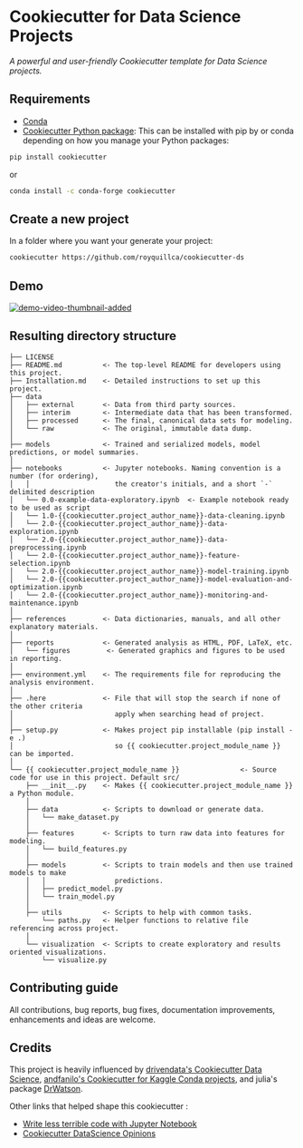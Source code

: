 # Cookiecutter for Data Science Projects

_A powerful and user-friendly Cookiecutter template for Data Science projects._

## Requirements

- [Conda](https://docs.conda.io/projects/conda/en/latest/user-guide/install/download.html)
- [Cookiecutter Python package](http://cookiecutter.readthedocs.org/en/latest/installation.html): This can be installed with pip by or conda depending on how you manage your Python packages:

``` bash
pip install cookiecutter
```

or

``` bash
conda install -c conda-forge cookiecutter
```

## Create a new project

In a folder where you want your generate your project:

```bash
cookiecutter https://github.com/royquillca/cookiecutter-ds
```

## Demo

<a href="https://www.youtube.com/watch?v=HQxNCA0gZ7E" target="_blank">
  <img src="https://img.youtube.com/vi/HQxNCA0gZ7E/0.jpg" alt="demo-video-thumbnail-added" style="display: block; margin: 0 auto;">
</a>

## Resulting directory structure

    ├── LICENSE
    ├── README.md          <- The top-level README for developers using this project.
    ├── Installation.md    <- Detailed instructions to set up this project.
    ├── data
    │   ├── external       <- Data from third party sources.
    │   ├── interim        <- Intermediate data that has been transformed.
    │   ├── processed      <- The final, canonical data sets for modeling.
    │   └── raw            <- The original, immutable data dump.
    │
    ├── models             <- Trained and serialized models, model predictions, or model summaries.
    │
    ├── notebooks          <- Jupyter notebooks. Naming convention is a number (for ordering),
    │   │                     the creator's initials, and a short `-` delimited description
    │   └── 0.0-example-data-exploratory.ipynb  <- Example notebook ready to be used as script
    │   └── 1.0-{{cookiecutter.project_author_name}}-data-cleaning.ipynb                        
    │   └── 2.0-{{cookiecutter.project_author_name}}-data-exploration.ipynb                        
    │   └── 2.0-{{cookiecutter.project_author_name}}-data-preprocessing.ipynb                        
    │   └── 2.0-{{cookiecutter.project_author_name}}-feature-selection.ipynb                        
    │   └── 2.0-{{cookiecutter.project_author_name}}-model-training.ipynb                        
    │   └── 2.0-{{cookiecutter.project_author_name}}-model-evaluation-and-optimization.ipynb                        
    │   └── 2.0-{{cookiecutter.project_author_name}}-monitoring-and-maintenance.ipynb   
    │            
    ├── references         <- Data dictionaries, manuals, and all other explanatory materials.
    │
    ├── reports            <- Generated analysis as HTML, PDF, LaTeX, etc.
    │   └── figures         <- Generated graphics and figures to be used in reporting.
    │
    ├── environment.yml    <- The requirements file for reproducing the analysis environment.
    │
    ├── .here              <- File that will stop the search if none of the other criteria
    │                         apply when searching head of project.
    │
    ├── setup.py           <- Makes project pip installable (pip install -e .)
    │                         so {{ cookiecutter.project_module_name }} can be imported.
    │
    └── {{ cookiecutter.project_module_name }}               <- Source code for use in this project. Default src/
        ├── __init__.py    <- Makes {{ cookiecutter.project_module_name }} a Python module.
        │
        ├── data           <- Scripts to download or generate data.
        │   └── make_dataset.py
        │
        ├── features       <- Scripts to turn raw data into features for modeling.
        │   └── build_features.py
        │
        ├── models         <- Scripts to train models and then use trained models to make
        │   │                 predictions.
        │   ├── predict_model.py
        │   └── train_model.py
        │
        ├── utils          <- Scripts to help with common tasks.
            └── paths.py   <- Helper functions to relative file referencing across project.
        │
        └── visualization  <- Scripts to create exploratory and results oriented visualizations.
            └── visualize.py

## Contributing guide

All contributions, bug reports, bug fixes, documentation improvements, enhancements and ideas are welcome.

## Credits

This project is heavily influenced by [drivendata's Cookiecutter Data Science](https://github.com/drivendata/cookiecutter-data-science), [andfanilo's Cookiecutter for Kaggle Conda projects](https://github.com/andfanilo/cookiecutter-kaggle), and julia's package [DrWatson](https://juliadynamics.github.io/DrWatson.jl/dev/).

Other links that helped shape this cookiecutter :

- [Write less terrible code with Jupyter Notebook](https://blog.godatadriven.com/write-less-terrible-notebook-code)
- [Cookiecutter DataScience Opinions](http://drivendata.github.io/cookiecutter-data-science/#opinions)